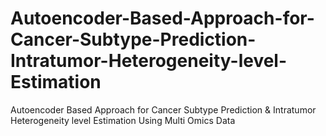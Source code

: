 # Autoencoder-Based-Approach-for-Cancer-Subtype-Prediction-Intratumor-Heterogeneity-level-Estimation
Autoencoder Based Approach for Cancer Subtype Prediction &amp; Intratumor Heterogeneity level Estimation Using Multi Omics Data
